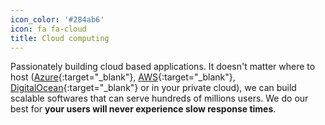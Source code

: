 ```yaml
---
icon_color: '#284ab6'
icon: fa fa-cloud
title: Cloud computing
---
```


Passionately building cloud based applications. It doesn't matter where to host ([Azure](https://azure.microsoft.com/en-us/){:target="_blank"}, [AWS](https://aws.amazon.com/){:target="_blank"}, [DigitalOcean](https://digitalocean.com/){:target="_blank"} or in your private cloud), we can build scalable softwares that can serve hundreds of millions users. We do our best for **your users will never experience slow response times**.